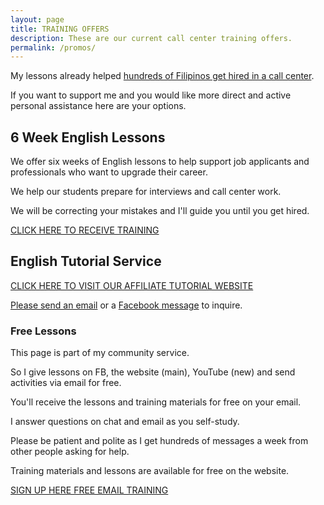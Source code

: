 ```yaml
---
layout: page
title: TRAINING OFFERS
description: These are our current call center training offers. 
permalink: /promos/
---
```

My lessons already helped [hundreds of Filipinos get hired in a call center](https://callcentertrainingtips.com/testimonials).

If you want to support me and you would like more direct and active personal assistance here are your options.

## 6 Week English Lessons

We offer six weeks of English lessons to help support job applicants and professionals who want to upgrade their career.

We help our students prepare for interviews and call center work.

We will be correcting your mistakes and I'll guide you until you get hired. 

<div class="button focus"><a href="https://callcentertrainingtips.com/6WEL250/">CLICK HERE TO RECEIVE TRAINING</a></div>

## English Tutorial Service

[CLICK HERE TO VISIT OUR AFFILIATE TUTORIAL WEBSITE](https://philippinesprivateenglishtutors.com/)

[Please send an email](mailto:callcentertrainingtips@gmail.com) or a [Facebook message](https://www.facebook.com/callcentertrainingtips/) to inquire.

### Free Lessons

This page is part of my community service.

So I give lessons on FB, the website (main), YouTube (new) and send activities via email for free.

You'll receive the lessons and training materials for free on your email.

I answer questions on chat and email as you self-study.

Please be patient and polite as I get hundreds of messages a week from other people asking for help.

Training materials and lessons are available for free on the website.

[SIGN UP HERE FREE EMAIL TRAINING](https://eepurl.com/riFT1)
